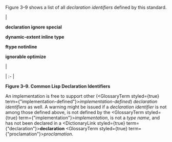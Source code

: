  



Figure 3–9 shows a list of all *declaration identifiers* defined by this standard. 



|<p>**declaration ignore special** </p><p>**dynamic-extent inline type** </p><p>**ftype notinline** </p><p>**ignorable optimize**</p>|

| :- |





**Figure 3–9. Common Lisp Declaration Identifiers**  







An implementation is free to support other (<GlossaryTerm styled={true} term={"implementation-defined"}><i>implementation-defined</i></GlossaryTerm>) *declaration identifiers* as well. A warning might be issued if a *declaration identifier* is not among those defined above, is not defined by the <GlossaryTerm styled={true} term={"implementation"}><i>implementation</i></GlossaryTerm>, is not a *type name*, and has not been declared in a <DictionaryLink styled={true} term={"declaration"}><b>declaration</b></DictionaryLink> <GlossaryTerm styled={true} term={"proclamation"}><i>proclamation</i></GlossaryTerm>. 



